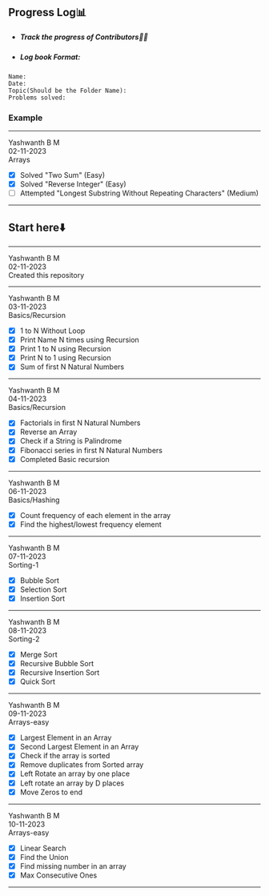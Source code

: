 ## Progress Log📊
- ##### Track the progress of Contributors👨‍💻
- ##### Log book Format:
```
Name:
Date:
Topic(Should be the Folder Name):
Problems solved:
```
### Example
----------------------------------------------
Yashwanth B M   
02-11-2023   
Arrays   
- [x] Solved "Two Sum" (Easy)
- [x] Solved "Reverse Integer" (Easy)
- [ ] Attempted "Longest Substring Without Repeating Characters" (Medium)
----------------------------------------------

## Start here⬇️

-----------------------------
Yashwanth B M   
02-11-2023   
Created this repository  
 
--------------------------     
Yashwanth B M    
03-11-2023  
Basics/Recursion     
- [x] 1 to N Without Loop    
- [x] Print Name N times using Recursion     
- [x] Print 1 to N using Recursion   
- [x] Print N to 1 using Recursion   
- [x] Sum of first N Natural Numbers  
--------------------------      
Yashwanth B M    
04-11-2023  
Basics/Recursion     
- [x] Factorials in first N Natural Numbers
- [x] Reverse an Array
- [x] Check if a String is Palindrome
- [x]  Fibonacci series in first N Natural Numbers  
- [x] Completed Basic recursion
--------------------------       
Yashwanth B M    
06-11-2023  
Basics/Hashing    
- [x] Count frequency of each element in the array     
- [x] Find the highest/lowest frequency element    
--------------------------        
Yashwanth B M     
07-11-2023   
Sorting-1      
- [x] Bubble Sort   
- [x] Selection Sort   
- [x] Insertion Sort   
--------------------------        
Yashwanth B M     
08-11-2023   
Sorting-2      
- [x] Merge Sort   
- [x] Recursive Bubble Sort   
- [x] Recursive Insertion Sort   
- [x] Quick Sort      
--------------------------        
Yashwanth B M     
09-11-2023   
Arrays-easy        
- [x] Largest Element in an Array   
- [x] Second Largest Element in an Array   
- [x] Check if the array is sorted   
- [x] Remove duplicates from Sorted array   
- [x] Left Rotate an array by one place   
- [x] Left rotate an array by D places   
- [x] Move Zeros to end        
--------------------------        
Yashwanth B M     
10-11-2023   
Arrays-easy        
- [x] Linear Search   
- [x] Find the Union   
- [x] Find missing number in an array   
- [x]  Max Consecutive Ones             
--------------------------        
